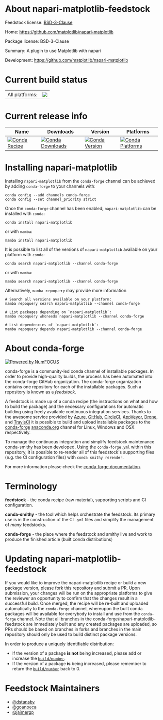 About napari-matplotlib-feedstock
=================================

Feedstock license: [BSD-3-Clause](https://github.com/conda-forge/napari-matplotlib-feedstock/blob/main/LICENSE.txt)

Home: https://github.com/matplotlib/napari-matplotlib

Package license: BSD-3-Clause

Summary: A plugin to use Matplotlib with napari

Development: https://github.com/matplotlib/napari-matplotlib

Current build status
====================


<table><tr><td>All platforms:</td>
    <td>
      <a href="https://dev.azure.com/conda-forge/feedstock-builds/_build/latest?definitionId=16393&branchName=main">
        <img src="https://dev.azure.com/conda-forge/feedstock-builds/_apis/build/status/napari-matplotlib-feedstock?branchName=main">
      </a>
    </td>
  </tr>
</table>

Current release info
====================

| Name | Downloads | Version | Platforms |
| --- | --- | --- | --- |
| [![Conda Recipe](https://img.shields.io/badge/recipe-napari--matplotlib-green.svg)](https://anaconda.org/conda-forge/napari-matplotlib) | [![Conda Downloads](https://img.shields.io/conda/dn/conda-forge/napari-matplotlib.svg)](https://anaconda.org/conda-forge/napari-matplotlib) | [![Conda Version](https://img.shields.io/conda/vn/conda-forge/napari-matplotlib.svg)](https://anaconda.org/conda-forge/napari-matplotlib) | [![Conda Platforms](https://img.shields.io/conda/pn/conda-forge/napari-matplotlib.svg)](https://anaconda.org/conda-forge/napari-matplotlib) |

Installing napari-matplotlib
============================

Installing `napari-matplotlib` from the `conda-forge` channel can be achieved by adding `conda-forge` to your channels with:

```
conda config --add channels conda-forge
conda config --set channel_priority strict
```

Once the `conda-forge` channel has been enabled, `napari-matplotlib` can be installed with `conda`:

```
conda install napari-matplotlib
```

or with `mamba`:

```
mamba install napari-matplotlib
```

It is possible to list all of the versions of `napari-matplotlib` available on your platform with `conda`:

```
conda search napari-matplotlib --channel conda-forge
```

or with `mamba`:

```
mamba search napari-matplotlib --channel conda-forge
```

Alternatively, `mamba repoquery` may provide more information:

```
# Search all versions available on your platform:
mamba repoquery search napari-matplotlib --channel conda-forge

# List packages depending on `napari-matplotlib`:
mamba repoquery whoneeds napari-matplotlib --channel conda-forge

# List dependencies of `napari-matplotlib`:
mamba repoquery depends napari-matplotlib --channel conda-forge
```


About conda-forge
=================

[![Powered by
NumFOCUS](https://img.shields.io/badge/powered%20by-NumFOCUS-orange.svg?style=flat&colorA=E1523D&colorB=007D8A)](https://numfocus.org)

conda-forge is a community-led conda channel of installable packages.
In order to provide high-quality builds, the process has been automated into the
conda-forge GitHub organization. The conda-forge organization contains one repository
for each of the installable packages. Such a repository is known as a *feedstock*.

A feedstock is made up of a conda recipe (the instructions on what and how to build
the package) and the necessary configurations for automatic building using freely
available continuous integration services. Thanks to the awesome service provided by
[Azure](https://azure.microsoft.com/en-us/services/devops/), [GitHub](https://github.com/),
[CircleCI](https://circleci.com/), [AppVeyor](https://www.appveyor.com/),
[Drone](https://cloud.drone.io/welcome), and [TravisCI](https://travis-ci.com/)
it is possible to build and upload installable packages to the
[conda-forge](https://anaconda.org/conda-forge) [anaconda.org](https://anaconda.org/)
channel for Linux, Windows and OSX respectively.

To manage the continuous integration and simplify feedstock maintenance
[conda-smithy](https://github.com/conda-forge/conda-smithy) has been developed.
Using the ``conda-forge.yml`` within this repository, it is possible to re-render all of
this feedstock's supporting files (e.g. the CI configuration files) with ``conda smithy rerender``.

For more information please check the [conda-forge documentation](https://conda-forge.org/docs/).

Terminology
===========

**feedstock** - the conda recipe (raw material), supporting scripts and CI configuration.

**conda-smithy** - the tool which helps orchestrate the feedstock.
                   Its primary use is in the construction of the CI ``.yml`` files
                   and simplify the management of *many* feedstocks.

**conda-forge** - the place where the feedstock and smithy live and work to
                  produce the finished article (built conda distributions)


Updating napari-matplotlib-feedstock
====================================

If you would like to improve the napari-matplotlib recipe or build a new
package version, please fork this repository and submit a PR. Upon submission,
your changes will be run on the appropriate platforms to give the reviewer an
opportunity to confirm that the changes result in a successful build. Once
merged, the recipe will be re-built and uploaded automatically to the
`conda-forge` channel, whereupon the built conda packages will be available for
everybody to install and use from the `conda-forge` channel.
Note that all branches in the conda-forge/napari-matplotlib-feedstock are
immediately built and any created packages are uploaded, so PRs should be based
on branches in forks and branches in the main repository should only be used to
build distinct package versions.

In order to produce a uniquely identifiable distribution:
 * If the version of a package **is not** being increased, please add or increase
   the [``build/number``](https://docs.conda.io/projects/conda-build/en/latest/resources/define-metadata.html#build-number-and-string).
 * If the version of a package **is** being increased, please remember to return
   the [``build/number``](https://docs.conda.io/projects/conda-build/en/latest/resources/define-metadata.html#build-number-and-string)
   back to 0.

Feedstock Maintainers
=====================

* [@dstansby](https://github.com/dstansby/)
* [@goanpeca](https://github.com/goanpeca/)
* [@jaimergp](https://github.com/jaimergp/)

